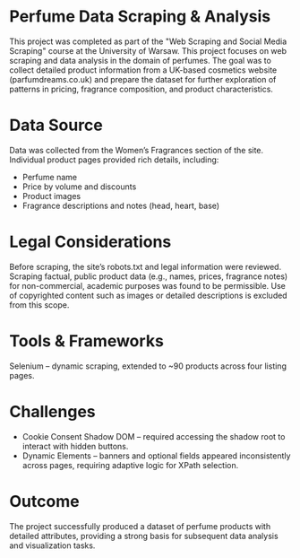 # Perfume Data Scraping & Analysis

This project was completed as part of the "Web Scraping and Social Media Scraping" course at the University of Warsaw. This project focuses on web scraping and data analysis in the domain of perfumes. The goal was to collect detailed product information from a UK-based cosmetics website (parfumdreams.co.uk) and prepare the dataset for further exploration of patterns in pricing, fragrance composition, and product characteristics.

# Data Source

Data was collected from the Women’s Fragrances section of the site. Individual product pages provided rich details, including: <br>

- Perfume name <br>
- Price by volume and discounts <br>
- Product images<br>
- Fragrance descriptions and notes (head, heart, base)<br>

# Legal Considerations

Before scraping, the site’s robots.txt and legal information were reviewed. Scraping factual, public product data (e.g., names, prices, fragrance notes) for non-commercial, academic purposes was found to be permissible. Use of copyrighted content such as images or detailed descriptions is excluded from this scope.

# Tools & Frameworks

Selenium – dynamic scraping, extended to ~90 products across four listing pages.

# Challenges

- Cookie Consent Shadow DOM – required accessing the shadow root to interact with hidden buttons.<br>
- Dynamic Elements – banners and optional fields appeared inconsistently across pages, requiring adaptive logic for XPath selection.

# Outcome

The project successfully produced a dataset of perfume products with detailed attributes, providing a strong basis for subsequent data analysis and visualization tasks.
